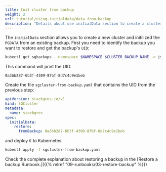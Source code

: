 ```yaml
---
title: Init cluster from backup
weight: 2
url: tutorial/using-initialdata/data-from-backup
description: "Details about use initialData section to create a cluster from a backup"
---
```


The `initialData` section allows you to create a new cluster and initilized the `PGDATA` from an existing backup. First you need to identify the backup you want to restore and get the backup's `UID`:

```bash
kubectl get sgbackups --namespace $NAMESPACE $CLUSTER_BACKUP_NAME -o jsonpath="{.metadata.uid}"
```

This command will print the UID:

```
0a3bb287-6b3f-4309-87bf-8d7c4c9e1beb
```

Create the file `sgcluster-from-backup.yaml` that contains the UID from the previous step:

```yaml
apiVersion: stackgres.io/v1
kind: SGCluster
metadata:
  name: stackgres
spec:
  initialData:
    restore:
      fromBackup: 0a3bb287-6b3f-4309-87bf-8d7c4c9e1beb
```

and deploy it to Kubernetes:

```bash
kubectl apply -f sgcluster-from-backup.yaml
```

Check the complete explanation about restoring a backup in the [Restore a backup Runbook.]({{% relref "09-runbooks/03-restore-backup" %}})